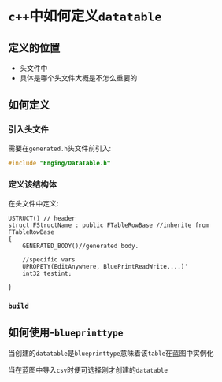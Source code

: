 # `c++`中如何定义`datatable`

## 定义的位置

* 头文件中
* 具体是哪个头文件大概是不怎么重要的

## 如何定义

### 引入头文件

需要在`generated.h`头文件前引入:

```c++
#include "Enging/DataTable.h"
```



### 定义该结构体

在头文件中定义:

```
USTRUCT() // header
struct FStructName : public FTableRowBase //inherite from FTableRowBase
{
	GENERATED_BODY()//generated body.
	
	//specific vars
	UPROPETY(EditAnywhere, BluePrintReadWrite....)'
	int32 testint;
	
}
```



### `build`



## 如何使用-`blueprinttype`

当创建的`datatable`是`blueprinttype`意味着该`table`在蓝图中实例化

当在蓝图中导入`csv`时便可选择刚才创建的`datatable`

